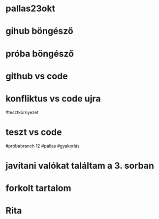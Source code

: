# pallas23okt
# gihub böngésző
# próba böngésző
# github vs code
# konfliktus vs code ujra
#tesztkörnyezet
# teszt vs code
#próbabranch 12
#pallas
#gyakorlás
# javítani valókat találtam a 3. sorban
# forkolt tartalom 
# Rita